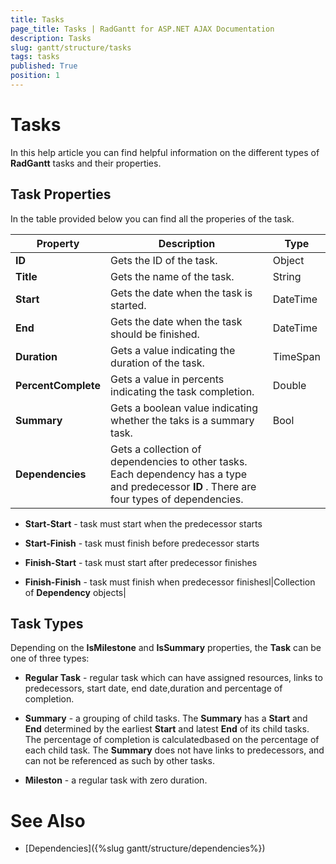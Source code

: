```yaml
---
title: Tasks
page_title: Tasks | RadGantt for ASP.NET AJAX Documentation
description: Tasks
slug: gantt/structure/tasks
tags: tasks
published: True
position: 1
---
```


# Tasks



In this help article you can find helpful information on the different types of **RadGantt** tasks and their properties.

## Task Properties

In the table provided below you can find all the properies of the task.


| Property | Description | Type |
| ------ | ------ | ------ |
| **ID** |Gets the ID of the task.|Object|
| **Title** |Gets the name of the task.|String|
| **Start** |Gets the date when the task is started.|DateTime|
| **End** |Gets the date when the task should be finished.|DateTime|
| **Duration** |Gets a value indicating the duration of the task.|TimeSpan|
| **PercentComplete** |Gets a value in percents indicating the task completion.|Double|
| **Summary** |Gets a boolean value indicating whether the taks is a summary task.|Bool|
| **Dependencies** |Gets a collection of dependencies to other tasks. Each dependency has a type and predecessor **ID** . There are four types of dependencies.

*  **Start-Start** - task must start when the predecessor starts

*  **Start-Finish** - task must finish before predecessor starts

*  **Finish-Start** - task must start after predecessor finishes

*  **Finish-Finish** - task must finish when predecessor finishesl|Collection of **Dependency** objects|

## Task Types

Depending on the **IsMilestone** and **IsSummary** properties, the **Task** can be one of three types:

* **Regular Task** - regular task which can have assigned resources, links to predecessors, start date, end date,duration and percentage of completion.

* **Summary** - a grouping of child tasks. The **Summary** has a **Start** and **End** determined by the earliest **Start** and latest **End** of its child tasks. The percentage of completion is calculatedbased on the percentage of each child task. The **Summary** does not have links to predecessors, and can not be referenced as such by other tasks.

* **Mileston** - a regular task with zero duration.

# See Also

 * [Dependencies]({%slug gantt/structure/dependencies%})
